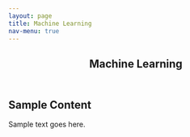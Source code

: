 ```yaml
---
layout: page
title: Machine Learning
nav-menu: true
---
```


<!-- Main -->
<div id="main" class="alt">

<!-- One -->
<section id="one">
	<div class="inner">
		<header class="major">
			<h1>Machine Learning</h1>
		</header>

<!-- Content -->
<h2 id="content">Sample Content</h2>
<p>Sample text goes here.</p>


